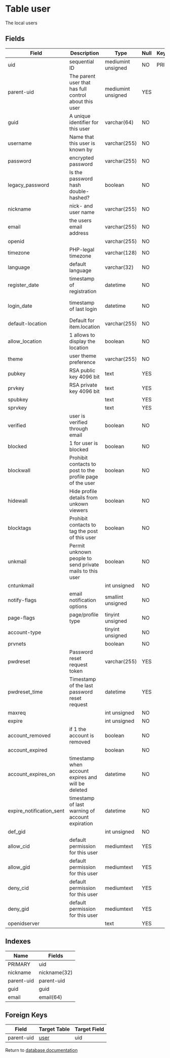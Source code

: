 Table user
===========

The local users

Fields
------

| Field                    | Description                                               | Type               | Null | Key | Default             | Extra          |
| ------------------------ | --------------------------------------------------------- | ------------------ | ---- | --- | ------------------- | -------------- |
| uid                      | sequential ID                                             | mediumint unsigned | NO   | PRI | NULL                | auto_increment |
| parent-uid               | The parent user that has full control about this user     | mediumint unsigned | YES  |     | NULL                |                |
| guid                     | A unique identifier for this user                         | varchar(64)        | NO   |     |                     |                |
| username                 | Name that this user is known by                           | varchar(255)       | NO   |     |                     |                |
| password                 | encrypted password                                        | varchar(255)       | NO   |     |                     |                |
| legacy_password          | Is the password hash double-hashed?                       | boolean            | NO   |     | 0                   |                |
| nickname                 | nick- and user name                                       | varchar(255)       | NO   |     |                     |                |
| email                    | the users email address                                   | varchar(255)       | NO   |     |                     |                |
| openid                   |                                                           | varchar(255)       | NO   |     |                     |                |
| timezone                 | PHP-legal timezone                                        | varchar(128)       | NO   |     |                     |                |
| language                 | default language                                          | varchar(32)        | NO   |     | en                  |                |
| register_date            | timestamp of registration                                 | datetime           | NO   |     | 0001-01-01 00:00:00 |                |
| login_date               | timestamp of last login                                   | datetime           | NO   |     | 0001-01-01 00:00:00 |                |
| default-location         | Default for item.location                                 | varchar(255)       | NO   |     |                     |                |
| allow_location           | 1 allows to display the location                          | boolean            | NO   |     | 0                   |                |
| theme                    | user theme preference                                     | varchar(255)       | NO   |     |                     |                |
| pubkey                   | RSA public key 4096 bit                                   | text               | YES  |     | NULL                |                |
| prvkey                   | RSA private key 4096 bit                                  | text               | YES  |     | NULL                |                |
| spubkey                  |                                                           | text               | YES  |     | NULL                |                |
| sprvkey                  |                                                           | text               | YES  |     | NULL                |                |
| verified                 | user is verified through email                            | boolean            | NO   |     | 0                   |                |
| blocked                  | 1 for user is blocked                                     | boolean            | NO   |     | 0                   |                |
| blockwall                | Prohibit contacts to post to the profile page of the user | boolean            | NO   |     | 0                   |                |
| hidewall                 | Hide profile details from unkown viewers                  | boolean            | NO   |     | 0                   |                |
| blocktags                | Prohibit contacts to tag the post of this user            | boolean            | NO   |     | 0                   |                |
| unkmail                  | Permit unknown people to send private mails to this user  | boolean            | NO   |     | 0                   |                |
| cntunkmail               |                                                           | int unsigned       | NO   |     | 10                  |                |
| notify-flags             | email notification options                                | smallint unsigned  | NO   |     | 65535               |                |
| page-flags               | page/profile type                                         | tinyint unsigned   | NO   |     | 0                   |                |
| account-type             |                                                           | tinyint unsigned   | NO   |     | 0                   |                |
| prvnets                  |                                                           | boolean            | NO   |     | 0                   |                |
| pwdreset                 | Password reset request token                              | varchar(255)       | YES  |     | NULL                |                |
| pwdreset_time            | Timestamp of the last password reset request              | datetime           | YES  |     | NULL                |                |
| maxreq                   |                                                           | int unsigned       | NO   |     | 10                  |                |
| expire                   |                                                           | int unsigned       | NO   |     | 0                   |                |
| account_removed          | if 1 the account is removed                               | boolean            | NO   |     | 0                   |                |
| account_expired          |                                                           | boolean            | NO   |     | 0                   |                |
| account_expires_on       | timestamp when account expires and will be deleted        | datetime           | NO   |     | 0001-01-01 00:00:00 |                |
| expire_notification_sent | timestamp of last warning of account expiration           | datetime           | NO   |     | 0001-01-01 00:00:00 |                |
| def_gid                  |                                                           | int unsigned       | NO   |     | 0                   |                |
| allow_cid                | default permission for this user                          | mediumtext         | YES  |     | NULL                |                |
| allow_gid                | default permission for this user                          | mediumtext         | YES  |     | NULL                |                |
| deny_cid                 | default permission for this user                          | mediumtext         | YES  |     | NULL                |                |
| deny_gid                 | default permission for this user                          | mediumtext         | YES  |     | NULL                |                |
| openidserver             |                                                           | text               | YES  |     | NULL                |                |

Indexes
------------

| Name       | Fields       |
| ---------- | ------------ |
| PRIMARY    | uid          |
| nickname   | nickname(32) |
| parent-uid | parent-uid   |
| guid       | guid         |
| email      | email(64)    |

Foreign Keys
------------

| Field | Target Table | Target Field |
|-------|--------------|--------------|
| parent-uid | [user](help/database/db_user) | uid |

Return to [database documentation](help/database)
